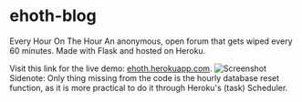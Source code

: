 # ehoth-blog
Every Hour On The Hour
An anonymous, open forum that gets wiped every 60 minutes. Made with Flask and hosted on Heroku.

Visit this link for the live demo: [ehoth.herokuapp.com](ehoth.herokuapp.com).
![Screenshot](https://i.ibb.co/PNR7QdR/home.png)
<br>
Sidenote:
Only thing missing from the code is the hourly database reset function, as it is more practical to do it through Heroku's (task) Scheduler.

